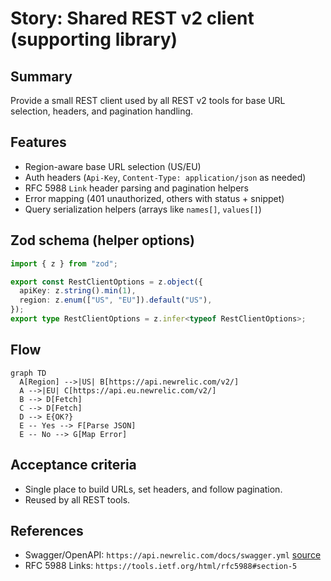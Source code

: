 # Story: Shared REST v2 client (supporting library)

## Summary

Provide a small REST client used by all REST v2 tools for base URL selection, headers, and pagination handling.

## Features

- Region-aware base URL selection (US/EU)
- Auth headers (`Api-Key`, `Content-Type: application/json` as needed)
- RFC 5988 `Link` header parsing and pagination helpers
- Error mapping (401 unauthorized, others with status + snippet)
- Query serialization helpers (arrays like `names[]`, `values[]`)

## Zod schema (helper options)

```ts
import { z } from "zod";

export const RestClientOptions = z.object({
  apiKey: z.string().min(1),
  region: z.enum(["US", "EU"]).default("US"),
});
export type RestClientOptions = z.infer<typeof RestClientOptions>;
```

## Flow

```mermaid
graph TD
  A[Region] -->|US| B[https://api.newrelic.com/v2/]
  A -->|EU| C[https://api.eu.newrelic.com/v2/]
  B --> D[Fetch]
  C --> D[Fetch]
  D --> E{OK?}
  E -- Yes --> F[Parse JSON]
  E -- No --> G[Map Error]
```

## Acceptance criteria

- Single place to build URLs, set headers, and follow pagination.
- Reused by all REST tools.

## References

- Swagger/OpenAPI: `https://api.newrelic.com/docs/swagger.yml` [source](https://api.newrelic.com/docs/swagger.yml)
- RFC 5988 Links: `https://tools.ietf.org/html/rfc5988#section-5`
